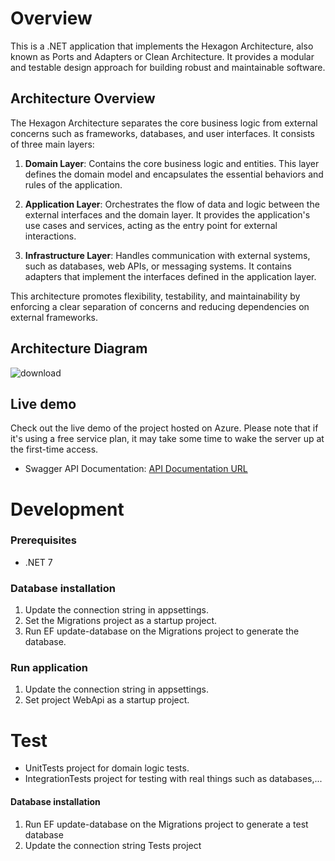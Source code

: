 # Overview

This is a .NET application that implements the Hexagon Architecture, also known as Ports and Adapters or Clean Architecture. It provides a modular and testable design approach for building robust and maintainable software.

## Architecture Overview

The Hexagon Architecture separates the core business logic from external concerns such as frameworks, databases, and user interfaces. It consists of three main layers:

1. **Domain Layer**: Contains the core business logic and entities. This layer defines the domain model and encapsulates the essential behaviors and rules of the application.

2. **Application Layer**: Orchestrates the flow of data and logic between the external interfaces and the domain layer. It provides the application's use cases and services, acting as the entry point for external interactions.

3. **Infrastructure Layer**: Handles communication with external systems, such as databases, web APIs, or messaging systems. It contains adapters that implement the interfaces defined in the application layer.

This architecture promotes flexibility, testability, and maintainability by enforcing a clear separation of concerns and reducing dependencies on external frameworks.

## Architecture Diagram
![download](https://github.com/vuhuynguyen/dotnet-api-application/assets/39457047/80964f71-7c0b-4224-bc27-1c72c95cb07d)

## Live demo
Check out the live demo of the project hosted on Azure.
Please note that if it's using a free service plan, it may take some time to wake the server up at the first-time access.

- Swagger API Documentation: [API Documentation URL](https://donet-test-api.azurewebsites.net/swagger/index.html)

# Development

### Prerequisites
- .NET 7

### Database installation
1.  Update the connection string in appsettings.
2.  Set the Migrations project as a startup project.
3.	Run EF update-database on the Migrations project to generate the database.

### Run application
1.  Update the connection string in appsettings.
1.  Set project WebApi as a startup project.

# Test
- UnitTests project for domain logic tests.
- IntegrationTests project for testing with real things such as databases,...

#### Database installation
1.	Run EF update-database on the Migrations project to generate a test database
2.  Update the connection string Tests project
